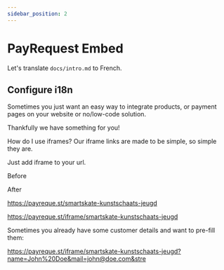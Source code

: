 ```yaml
---
sidebar_position: 2
---
```


# PayRequest Embed

Let's translate `docs/intro.md` to French.

## Configure i18n

Sometimes you just want an easy way to integrate products, or payment pages on your website or no/low-code solution.
 

Thankfully we have something for you!

 

How do I use iframes?
Our iframe links are made to be simple, so simple they are.

Just add iframe to your url.

Before

After

https://payreque.st/smartskate-kunstschaats-jeugd

https://payreque.st/iframe/smartskate-kunstschaats-jeugd

 
Sometimes you already have some customer details and want to pre-fill them:

https://payreque.st/iframe/smartskate-kunstschaats-jeugd?name=John%20Doe&mail=john@doe.com&stre